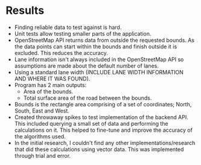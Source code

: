 # Results

* Finding reliable data to test against is hard.
* Unit tests allow testing smaller parts of the application.
* OpenStreetMap API returns data from outside the requested bounds. As the data
  points can start within the bounds and finish outside it is excluded. This
  reduces the accuracy.
* Lane information isn't always included in the OpenStreetMap API so assumptions
  are made about the default number of lanes.
* Using a standard lane width (INCLUDE LANE WIDTH INFORMATION AND WHERE IT WAS
  FOUND).
* Program has 2 main outputs:
  * Area of the bounds.
  * Total surface area of the road between the bounds.
* Bounds is the rectangle area comprising of a set of coordinates; North, South,
  East and West.
* Created throwaway spikes to test implementation of the backend API. This
  included querying a small set of data and performing the calculations on it.
  This helped to fine-tune and improve the accuracy of the algorithms used.
* In the initial research, I couldn't find any other implementations/research
  that did these calculations using vector data. This was implemented through
  trial and error.
